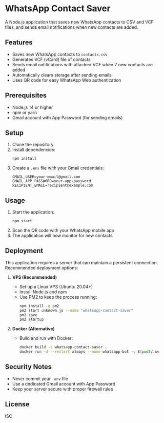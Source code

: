 # WhatsApp Contact Saver

A Node.js application that saves new WhatsApp contacts to CSV and VCF files, and sends email notifications when new contacts are added.

## Features

- Saves new WhatsApp contacts to `contacts.csv`
- Generates VCF (vCard) file of contacts
- Sends email notifications with attached VCF when 7 new contacts are added
- Automatically clears storage after sending emails
- Uses QR code for easy WhatsApp Web authentication

## Prerequisites

- Node.js 14 or higher
- npm or yarn
- Gmail account with App Password (for sending emails)

## Setup

1. Clone the repository
2. Install dependencies:
   ```bash
   npm install
   ```
3. Create a `.env` file with your Gmail credentials:
   ```
   GMAIL_USER=your-email@gmail.com
   GMAIL_APP_PASSWORD=your-app-password
   RECIPIENT_EMAIL=recipient@example.com
   ```

## Usage

1. Start the application:
   ```bash
   npm start
   ```
2. Scan the QR code with your WhatsApp mobile app
3. The application will now monitor for new contacts

## Deployment

This application requires a server that can maintain a persistent connection. Recommended deployment options:

1. **VPS (Recommended)**
   - Set up a Linux VPS (Ubuntu 20.04+)
   - Install Node.js and npm
   - Use PM2 to keep the process running:
     ```bash
     npm install -g pm2
     pm2 start unknown.js --name "whatsapp-contact-saver"
     pm2 save
     pm2 startup
     ```

2. **Docker (Alternative)**
   - Build and run with Docker:
     ```bash
     docker build -t whatsapp-contact-saver .
     docker run -d --restart always --name whatsapp-bot -v $(pwd)/.wwebjs_auth:/app/.wwebjs_auth whatsapp-contact-saver
     ```

## Security Notes

- Never commit your `.env` file
- Use a dedicated Gmail account with App Password
- Keep your server secure with proper firewall rules

## License

ISC
